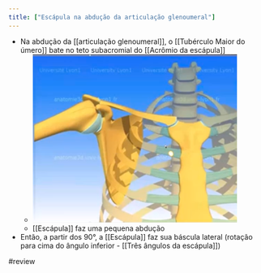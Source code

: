 ```yaml
---
title: ["Escápula na abdução da articulação glenoumeral"]
---
```

+ Na abdução da [[articulação glenoumeral]], o [[Tubérculo Maior do úmero]] bate no teto subacromial do [[Acrômio da escápula]]
	+ ![Pasted image 20210421160229.png](Pasted%20image%2020210421160229.png)
	+ [[Escápula]] faz uma pequena abdução
+ Então, a partir dos 90°, a [[Escápula]] faz sua báscula lateral (rotação para cima do ângulo inferior - [[Três ângulos da escápula]])

#review 